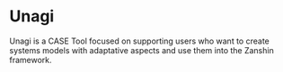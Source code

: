 # Unagi
Unagi is a CASE Tool focused on supporting users who want to create systems models with adaptative aspects and use them into the Zanshin framework.

